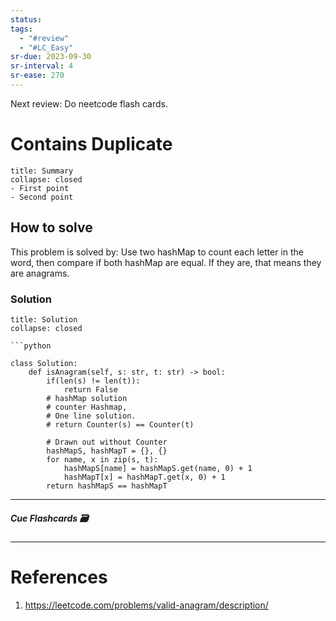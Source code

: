 ```yaml
---
status: 
tags:
  - "#review"
  - "#LC_Easy"
sr-due: 2023-09-30
sr-interval: 4
sr-ease: 270
---
```


Next review: Do neetcode flash cards.
# Contains Duplicate
```ad-tldr
title: Summary
collapse: closed
- First point
- Second point
```
## How to solve

This problem is solved by:
Use two hashMap to count each letter in the word, then compare if both hashMap are equal. If they are, that means they are anagrams.

### Solution
```ad-tldr
title: Solution
collapse: closed

```python

class Solution:
    def isAnagram(self, s: str, t: str) -> bool:
        if(len(s) != len(t)):
            return False
        # hashMap solution
        # counter Hashmap,
        # One line solution.
        # return Counter(s) == Counter(t)

        # Drawn out without Counter
        hashMapS, hashMapT = {}, {}
        for name, x in zip(s, t):
            hashMapS[name] = hashMapS.get(name, 0) + 1
            hashMapT[x] = hashMapT.get(x, 0) + 1
        return hashMapS == hashMapT
```

---
##### Cue Flashcards 🗃

---
# References
1. https://leetcode.com/problems/valid-anagram/description/

